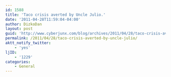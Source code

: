 ```yaml
---
id: 1588
title: 'Taco crisis averted by Uncle Julio.'
date: '2011-04-28T11:59:04-04:00'
author: DizkoDan
layout: post
guid: 'http://www.cyberjunx.com/blog/archives/2011/04/28/taco-crisis-averted-by-uncle-julio/'
permalink: /2011/04/28/taco-crisis-averted-by-uncle-julio/
aktt_notify_twitter:
    - 'yes'
ljID:
    - '1229'
categories:
    - General
---
```


<div class="posterous_autopost"></div>